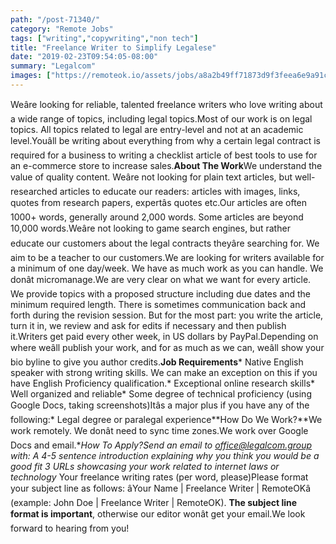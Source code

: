 ```yaml
---
path: "/post-71340/"
category: "Remote Jobs"
tags: ["writing","copywriting","non tech"]
title: "Freelance Writer to Simplify Legalese"
date: "2019-02-23T09:54:05-08:00"
summary: "Legalcom"
images: ["https://remoteok.io/assets/jobs/a8a2b49ff71873d9f3feea6e9a91c11f1550922845.png"]
---
```


Weâre looking for reliable, talented freelance writers who love writing about a wide range of topics, including legal topics.Most of our work is on legal topics. All topics related to legal are entry-level and not at an academic level.Youâll be writing about everything from why a certain legal contract is required for a business to writing a checklist article of best tools to use for an e-commerce store to increase sales.**About The Work**We understand the value of quality content. Weâre not looking for plain text articles, but well-researched articles to educate our readers: articles with images, links, quotes from research papers, expertâs quotes etc.Our articles are often 1000+ words, generally around 2,000 words. Some articles are beyond 10,000 words.Weâre not looking to game search engines, but rather educate our customers about the legal contracts theyâre searching for. We aim to be a teacher to our customers.We are looking for writers available for a minimum of one day/week. We have as much work as you can handle. We donât micromanage.We are very clear on what we want for every article. We provide topics with a proposed structure including due dates and the minimum required length. There is sometimes communication back and forth during the revision session. But for the most part: you write the article, turn it in, we review and ask for edits if necessary and then publish it.Writers get paid every other week, in US dollars by PayPal.Depending on where weâll publish your work, and for as much as we can, weâll show your bio byline to give you author credits.**Job Requirements*** Native English speaker with strong writing skills. We can make an exception on this if you have English Proficiency qualification.* Exceptional online research skills* Well organized and reliable* Some degree of technical proficiency (using Google Docs, taking screenshots)Itâs a major plus if you have any of the following:* Legal degree or paralegal experience**How Do We Work?**We work remotely. We donât need to sync time zones.We work over Google Docs and email.**How To Apply?**Send an email to office@legalcom.group with:* A 4-5 sentence introduction explaining why you think you would be a good fit* 3 URLs showcasing your work related to internet laws or technology* Your freelance writing rates (per word, please)Please format your subject line as follows: âYour Name | Freelance Writer | RemoteOKâ (example: John Doe | Freelance Writer | RemoteOK). **The subject line format is important**, otherwise our editor wonât get your email.We look forward to hearing from you!
